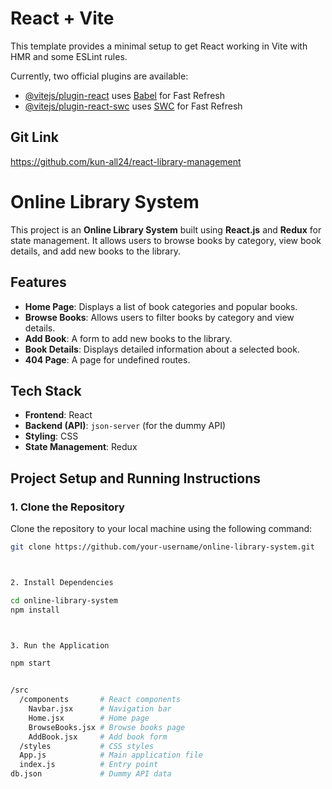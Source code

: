 # React + Vite

This template provides a minimal setup to get React working in Vite with HMR and some ESLint rules.

Currently, two official plugins are available:

- [@vitejs/plugin-react](https://github.com/vitejs/vite-plugin-react/blob/main/packages/plugin-react/README.md) uses [Babel](https://babeljs.io/) for Fast Refresh
- [@vitejs/plugin-react-swc](https://github.com/vitejs/vite-plugin-react-swc) uses [SWC](https://swc.rs/) for Fast Refresh


## Git Link
https://github.com/kun-all24/react-library-management 

# Online Library System

This project is an **Online Library System** built using **React.js** and **Redux** for state management. It allows users to browse books by category, view book details, and add new books to the library.


## Features
- **Home Page**: Displays a list of book categories and popular books.
- **Browse Books**: Allows users to filter books by category and view details.
- **Add Book**: A form to add new books to the library.
- **Book Details**: Displays detailed information about a selected book.
- **404 Page**: A page for undefined routes.


## **Tech Stack**
- **Frontend**: React
- **Backend (API)**: `json-server` (for the dummy API)
- **Styling**: CSS
- **State Management**: Redux


## Project Setup and Running Instructions

### 1. Clone the Repository 

Clone the repository to your local machine using the following command:

```bash
git clone https://github.com/your-username/online-library-system.git



2. Install Dependencies

cd online-library-system
npm install



3. Run the Application

npm start


/src
  /components       # React components
    Navbar.jsx      # Navigation bar
    Home.jsx        # Home page
    BrowseBooks.jsx # Browse books page
    AddBook.jsx     # Add book form
  /styles           # CSS styles
  App.js            # Main application file
  index.js          # Entry point
db.json             # Dummy API data



